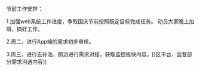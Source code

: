 节前工作安排： 

1.加强web系统工作进度，争取国庆节前按照既定目标完成任务。
    动员大家晚上加班，搞好工作。
    
2.周二，进行App端的需求初步审核。

3.周三，进行去孙浩，那边进行需求对接，获取监控板块内容。[[区平台，监督部分需求沟通内容]]
